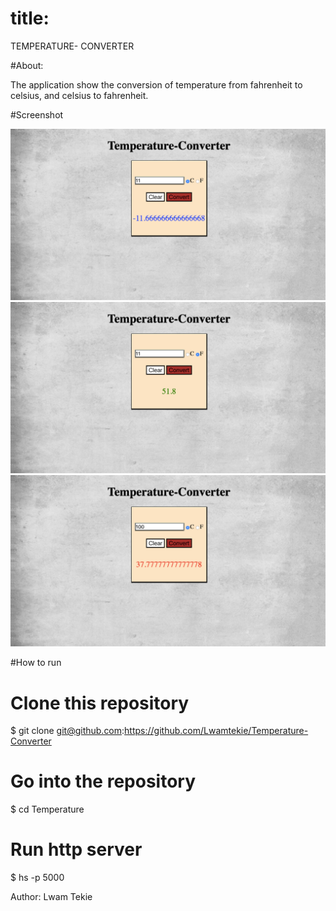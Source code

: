 # title:

TEMPERATURE- CONVERTER

#About:

The application show the conversion of temperature from fahrenheit to celsius, and celsius to fahrenheit.



#Screenshot


  ![IMAGE 1](https://raw.githubusercontent.com/Lwamtekie/Temperature-Converter/master/screenshot/screencapture-127-0-0-1-8081-2019-05-21-11_43_18.png)
  ![IMAGE 2](https://raw.githubusercontent.com/Lwamtekie/Temperature-Converter/master/screenshot/screencapture-127-0-0-1-8081-2019-05-21-11_43_30.png)
  ![IMAGE 3](https://raw.githubusercontent.com/Lwamtekie/Temperature-Converter/master/screenshot/screencapture-127-0-0-1-8081-2019-05-21-11_43_42.png)
 



#How to run 

# Clone this repository
$ git clone git@github.com:https://github.com/Lwamtekie/Temperature-Converter

# Go into the repository
$ cd Temperature 

# Run http server
$ hs -p 5000

Author: Lwam Tekie 

